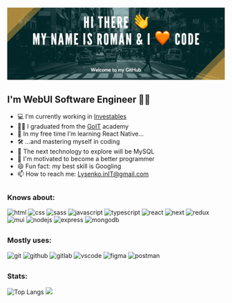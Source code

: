 ![github-profile-header](https://raw.githubusercontent.com/Solomon-IT-Dev/Solomon-IT-Dev/main/github-profile-header.png)
## I'm WebUI Software Engineer 👨‍💻

- 💻 I’m currently working in [Investables](https://investables.org)
- 👨‍🎓 I graduated from the [GoIT](https://goit.ua/?lang=uk) academy
- 🔭 In my free time I’m learning React Native...
- 🛠 ...and mastering myself in coding
- 🚀 The next technology to explore will be MySQL
- 🤔 I'm motivated to become a better programmer
- 😄 Fun fact: my best skill is Googling
- 📫 How to reach me: Lysenko.inIT@gmail.com
##

### Knows about:
![html](https://img.shields.io/badge/html-%23E34F26.svg?style=for-the-badge&logo=html5&logoColor=white) 
![css](https://img.shields.io/badge/css-%231572B6.svg?style=for-the-badge&logo=css3&logoColor=white) 
![sass](https://img.shields.io/badge/sass-deeppink.svg?style=for-the-badge&logo=SASS&logoColor=white) 
![javascript](https://img.shields.io/badge/javascript-%23323330.svg?style=for-the-badge&logo=javascript&logoColor=%23F7DF1E) 
![typescript](https://img.shields.io/badge/typescript-whitesmoke?style=for-the-badge&logo=typescript)
![react](https://img.shields.io/badge/react-%2320232a.svg?style=for-the-badge&logo=react&logoColor=%2361DAFB) 
![next](https://img.shields.io/badge/next.js-black?style=for-the-badge&logo=next.js)
![redux](https://img.shields.io/badge/redux-%23593d88.svg?style=for-the-badge&logo=redux&logoColor=white) 
![mui](https://img.shields.io/badge/material%20ui-whitesmoke?style=for-the-badge&logo=mui)
![nodejs](https://img.shields.io/badge/node.js%20-%2343853D.svg?&style=for-the-badge&logo=node.js&logoColor=white)
![express](https://img.shields.io/badge/express-slategray?style=for-the-badge&logo=express&logoColor=black)
![mongodb](https://img.shields.io/badge/mongodb-grey?style=for-the-badge&logo=mongodb)
##

### Mostly uses:
![git](https://img.shields.io/badge/git-%23F05033.svg?style=for-the-badge&logo=git&logoColor=white)
![github](https://img.shields.io/badge/github-%23121011.svg?style=for-the-badge&logo=github&logoColor=white)
![gitlab](https://img.shields.io/badge/gitlab-rebeccapurple?style=for-the-badge&logo=gitlab)
![vscode](https://img.shields.io/badge/Visual%20Studio%20Code-0078d7.svg?style=for-the-badge&logo=visual-studio-code&logoColor=white)
![figma](https://img.shields.io/badge/figma-%23F24E1E.svg?style=for-the-badge&logo=figma&logoColor=white)
![postman](https://img.shields.io/badge/postman-gray?style=for-the-badge&logo=postman)
##

### Stats:
![Top Langs](https://github-readme-stats.vercel.app/api/top-langs/?username=Solomon-it-dev&layout=compact)
<img height="165em" src="https://github-readme-stats.vercel.app/api?username=Solomon-it-dev&show_icons=true" />

<!--
**Solomon-IT-Dev/Solomon-IT-Dev** is a ✨ _special_ ✨ repository because its `README.md` (this file) appears on your GitHub profile.

- 👯 I’m looking to collaborate on ...
- 💬 Ask me about how to ask...
-->
